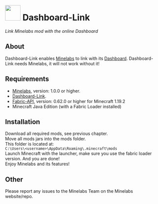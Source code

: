 # <img height="50px" src="C:\Users\Pierre\IdeaProjects\Dashboard-Link\src\main\resources\assets\dashboard-link\icon.png" width="50px"/> Dashboard-Link

_Link Minelabs mod with the online Dashboard_

## About

Dashboard-Link enables [Minelabs](https://minelabs.be) to link with its [Dashboard](https://dashboard.minelabs.be).
Dashboard-Link needs Minelabs, it will not work without it!

## Requirements

- [Minelabs](https://github.com/ScicraftLearn/MineLabs/releases/tag/releases), version: 1.0.0 or higher.
- [Dashboard-Link]().
- [Fabric-API](https://www.curseforge.com/minecraft/mc-mods/fabric-api), version: 0.62.0 or higher for Minecraft 1.19.2
- Minecraft Java Edition (with a Fabric Loader installed)

## Installation

Download all required mods, see previous chapter.<br>
Move all mods jars into the mods folder.<br>
This folder is located at:<br>
`C:\Users\<username>\AppData\Roaming\.minecraft\mods`<br>
Launch Minecraft with the launcher, make sure you use the fabric loader version.
And you are done!<br>
Enjoy Minelabs and its features!

## Other

Please report any issues to the Minelabs Team on the Minelabs website/repo.


